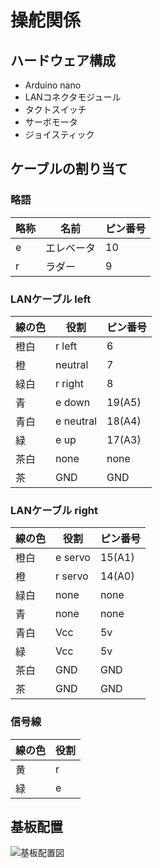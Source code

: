 # 操舵関係
## ハードウェア構成
- Arduino nano
- LANコネクタモジュール
- タクトスイッチ
- サーボモータ
- ジョイスティック
## ケーブルの割り当て
### 略語
|略称  |名前  |ピン番号  |  
|---|---|---|
|e  |エレベータ  |10   |
|r  |ラダー  |9  |  
### LANケーブル left
|線の色  |役割  |ピン番号  |  
|---|---|---|
|橙白 |r left  |6   |
|橙 |neutral  |7  |
|緑白 |r right  |8  |
|青 |e down  |19(A5)  |
|青白 |e neutral  |18(A4)  |
|緑 |e up  |17(A3)  |
|茶白 |none  | none |
|茶 |GND  |GND  |

### LANケーブル right
|線の色  |役割  |ピン番号  |  
|---|---|---|
|橙白 |e servo  |15(A1)   |
|橙 |r servo  |14(A0)  |
|緑白 |none  |none  |
|青 |none  |none  |
|青白 |Vcc  |5v  |
|緑 |Vcc  |5v  |
|茶白 |GND  |GND  |
|茶 |GND  |GND  |

### 信号線
|線の色  |役割  |  
|---|---|
|黄  |r  |  
|緑  |e  |

## 基板配置
![基板配置図](https://docs.google.com/drawings/d/e/2PACX-1vQ1sgteJVFo-8biVL6pwroS8nPYRfAhdPN9qbp7i--ZKk9LDnXRunqEiVy0HK8jNidJ4K8VbCYmiTqk/pub?w=960&h=720)
